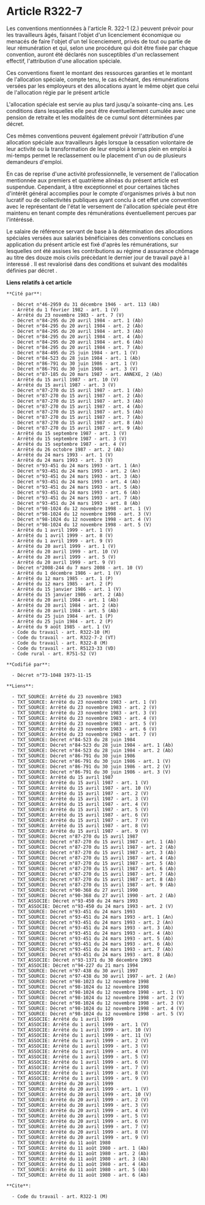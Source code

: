 # Article R322-7

Les conventions mentionnées à l'article R. 322-1 (2.) peuvent prévoir pour les travailleurs âgés, faisant l'objet d'un
licenciement économique ou menacés de faire l'objet d'un tel licenciement, privés de tout ou partie de leur rémunération et
qui, selon une procédure qui doit être fixée par chaque convention, auront été déclarés non susceptibles d'un reclassement
effectif, l'attribution d'une allocation spéciale.

Ces conventions fixent le montant des ressources garanties et le montant de l'allocation spéciale, compte tenu, le cas
échéant, des rémunérations versées par les employeurs et des allocations ayant le même objet que celui de l'allocation régie
par le présent article

L'allocation spéciale est servie au plus tard jusqu'a soixante-cinq ans. Les conditions dans lesquelles elle peut être
éventuellement cumulée avec une pension de retraite et les modalités de ce cumul sont déterminées par décret.

Ces mêmes conventions peuvent également prévoir l'attribution d'une allocation spéciale aux travailleurs âgés lorsque la
cessation volontaire de leur activité ou la transformation de leur emploi à temps plein en emploi à mi-temps permet le
reclassement ou le placement d'un ou de plusieurs demandeurs d'emploi.

En cas de reprise d'une activité professionnelle, le versement de l'allocation mentionnée aux premiers et quatrième alinéas
du présent article est suspendue. Cependant, à titre exceptionnel et pour certaines tâches d'intérêt général accomplies pour
le compte d'organismes privés à but non lucratif ou de collectivités publiques ayant conclu à cet effet une convention avec
le représentant de l'état le versement de l'allocation spéciale peut être maintenu en tenant compte des rémunérations
éventuellement percues par l'intéréssé.

Le salaire de référence servant de base à la détermination des allocations spéciales versées aux salariés bénéficiaires des
conventions conclues en application du présent article est fixé d'après les rémunérations, sur lesquelles ont été assises les
contributions au régime d assurance chômage au titre des douze mois civils précèdant le dernier jour de travail payé à l
interessé . Il est revalorisé dans des conditions et suivant des modalités définies par décret .

**Liens relatifs à cet article**

	**Cité par**:

	  - Décret n°46-2959 du 31 décembre 1946 - art. 113 (Ab)
	  - Arrêté du 1 février 1982 - art. 1 (V)
	  - Arrêté du 23 novembre 1983 - art. 7 (V)
	  - Décret n°84-295 du 20 avril 1984 - art. 1 (Ab)
	  - Décret n°84-295 du 20 avril 1984 - art. 2 (Ab)
	  - Décret n°84-295 du 20 avril 1984 - art. 3 (Ab)
	  - Décret n°84-295 du 20 avril 1984 - art. 4 (Ab)
	  - Décret n°84-295 du 20 avril 1984 - art. 6 (Ab)
	  - Décret n°84-295 du 20 avril 1984 - art. 7 (Ab)
	  - Décret n°84-495 du 25 juin 1984 - art. 1 (V)
	  - Décret n°84-523 du 28 juin 1984 - art. 1 (Ab)
	  - Décret n°86-791 du 30 juin 1986 - art. 1 (V)
	  - Décret n°86-791 du 30 juin 1986 - art. 3 (V)
	  - Décret n°87-185 du 20 mars 1987 - art. ANNEXE, 2 (Ab)
	  - Arrêté du 15 avril 1987 - art. 10 (V)
	  - Arrêté du 15 avril 1987 - art. 3 (V)
	  - Décret n°87-270 du 15 avril 1987 - art. 1 (Ab)
	  - Décret n°87-270 du 15 avril 1987 - art. 2 (Ab)
	  - Décret n°87-270 du 15 avril 1987 - art. 3 (Ab)
	  - Décret n°87-270 du 15 avril 1987 - art. 4 (Ab)
	  - Décret n°87-270 du 15 avril 1987 - art. 5 (Ab)
	  - Décret n°87-270 du 15 avril 1987 - art. 7 (Ab)
	  - Décret n°87-270 du 15 avril 1987 - art. 8 (Ab)
	  - Décret n°87-270 du 15 avril 1987 - art. 9 (Ab)
	  - Arrêté du 15 septembre 1987 - art. 1 (V)
	  - Arrêté du 15 septembre 1987 - art. 3 (V)
	  - Arrêté du 15 septembre 1987 - art. 4 (V)
	  - Arrêté du 26 octobre 1987 - art. 2 (Ab)
	  - Arrêté du 24 mars 1993 - art. 1 (V)
	  - Arrêté du 24 mars 1993 - art. 3 (V)
	  - Décret n°93-451 du 24 mars 1993 - art. 1 (An)
	  - Décret n°93-451 du 24 mars 1993 - art. 2 (An)
	  - Décret n°93-451 du 24 mars 1993 - art. 3 (Ab)
	  - Décret n°93-451 du 24 mars 1993 - art. 4 (Ab)
	  - Décret n°93-451 du 24 mars 1993 - art. 5 (Ab)
	  - Décret n°93-451 du 24 mars 1993 - art. 6 (Ab)
	  - Décret n°93-451 du 24 mars 1993 - art. 7 (Ab)
	  - Décret n°93-451 du 24 mars 1993 - art. 8 (Ab)
	  - Décret n°98-1024 du 12 novembre 1998 - art. 1 (V)
	  - Décret n°98-1024 du 12 novembre 1998 - art. 3 (V)
	  - Décret n°98-1024 du 12 novembre 1998 - art. 4 (V)
	  - Décret n°98-1024 du 12 novembre 1998 - art. 5 (V)
	  - Arrêté du 1 avril 1999 - art. 1 (V)
	  - Arrêté du 1 avril 1999 - art. 8 (V)
	  - Arrêté du 1 avril 1999 - art. 9 (V)
	  - Arrêté du 20 avril 1999 - art. 1 (V)
	  - Arrêté du 20 avril 1999 - art. 10 (V)
	  - Arrêté du 20 avril 1999 - art. 5 (V)
	  - Arrêté du 20 avril 1999 - art. 9 (V)
	  - Décret n°2008-244 du 7 mars 2008 - art. 10 (V)
	  - Arrêté du 1 décembre 1986 - art. 1 (V)
	  - Arrêté du 12 mars 1985 - art. 1 (P)
	  - Arrêté du 12 mars 1985 - art. 2 (P)
	  - Arrêté du 15 janvier 1986 - art. 1 (V)
	  - Arrêté du 15 janvier 1986 - art. 2 (Ab)
	  - Arrêté du 20 avril 1984 - art. 1 (Ab)
	  - Arrêté du 20 avril 1984 - art. 2 (Ab)
	  - Arrêté du 20 avril 1984 - art. 5 (Ab)
	  - Arrêté du 25 juin 1984 - art. 1 (P)
	  - Arrêté du 25 juin 1984 - art. 2 (P)
	  - Arrêté du 9 août 1985 - art. 1 (V)
	  - Code du travail - art. R322-10 (M)
	  - Code du travail - art. R322-7-2 (VT)
	  - Code du travail - art. R322-8 (M)
	  - Code du travail - art. R5123-33 (VD)
	  - Code rural - art. R751-52 (V)

	**Codifié par**:

	  - Décret n°73-1048 1973-11-15

	**Liens**:

	  - TXT_SOURCE: Arrêté du 23 novembre 1983
	  - TXT_SOURCE: Arrêté du 23 novembre 1983 - art. 1 (V)
	  - TXT_SOURCE: Arrêté du 23 novembre 1983 - art. 2 (V)
	  - TXT_SOURCE: Arrêté du 23 novembre 1983 - art. 3 (V)
	  - TXT_SOURCE: Arrêté du 23 novembre 1983 - art. 4 (V)
	  - TXT_SOURCE: Arrêté du 23 novembre 1983 - art. 5 (V)
	  - TXT_SOURCE: Arrêté du 23 novembre 1983 - art. 6 (V)
	  - TXT_SOURCE: Arrêté du 23 novembre 1983 - art. 7 (V)
	  - TXT_SOURCE: Décret n°84-523 du 28 juin 1984
	  - TXT_SOURCE: Décret n°84-523 du 28 juin 1984 - art. 1 (Ab)
	  - TXT_SOURCE: Décret n°84-523 du 28 juin 1984 - art. 2 (Ab)
	  - TXT_SOURCE: Décret n°86-791 du 30 juin 1986
	  - TXT_SOURCE: Décret n°86-791 du 30 juin 1986 - art. 1 (V)
	  - TXT_SOURCE: Décret n°86-791 du 30 juin 1986 - art. 2 (V)
	  - TXT_SOURCE: Décret n°86-791 du 30 juin 1986 - art. 3 (V)
	  - TXT_SOURCE: Arrêté du 15 avril 1987
	  - TXT_SOURCE: Arrêté du 15 avril 1987 - art. 1 (V)
	  - TXT_SOURCE: Arrêté du 15 avril 1987 - art. 10 (V)
	  - TXT_SOURCE: Arrêté du 15 avril 1987 - art. 2 (V)
	  - TXT_SOURCE: Arrêté du 15 avril 1987 - art. 3 (V)
	  - TXT_SOURCE: Arrêté du 15 avril 1987 - art. 4 (V)
	  - TXT_SOURCE: Arrêté du 15 avril 1987 - art. 5 (V)
	  - TXT_SOURCE: Arrêté du 15 avril 1987 - art. 6 (V)
	  - TXT_SOURCE: Arrêté du 15 avril 1987 - art. 7 (V)
	  - TXT_SOURCE: Arrêté du 15 avril 1987 - art. 8 (V)
	  - TXT_SOURCE: Arrêté du 15 avril 1987 - art. 9 (V)
	  - TXT_SOURCE: Décret n°87-270 du 15 avril 1987
	  - TXT_SOURCE: Décret n°87-270 du 15 avril 1987 - art. 1 (Ab)
	  - TXT_SOURCE: Décret n°87-270 du 15 avril 1987 - art. 2 (Ab)
	  - TXT_SOURCE: Décret n°87-270 du 15 avril 1987 - art. 3 (Ab)
	  - TXT_SOURCE: Décret n°87-270 du 15 avril 1987 - art. 4 (Ab)
	  - TXT_SOURCE: Décret n°87-270 du 15 avril 1987 - art. 5 (Ab)
	  - TXT_SOURCE: Décret n°87-270 du 15 avril 1987 - art. 6 (Ab)
	  - TXT_SOURCE: Décret n°87-270 du 15 avril 1987 - art. 7 (Ab)
	  - TXT_SOURCE: Décret n°87-270 du 15 avril 1987 - art. 8 (Ab)
	  - TXT_SOURCE: Décret n°87-270 du 15 avril 1987 - art. 9 (Ab)
	  - TXT_SOURCE: Décret n°90-368 du 27 avril 1990
	  - TXT_SOURCE: Décret n°90-368 du 27 avril 1990 - art. 2 (Ab)
	  - TXT_ASSOCIE: Décret n°93-450 du 24 mars 1993
	  - TXT_ASSOCIE: Décret n°93-450 du 24 mars 1993 - art. 2 (V)
	  - TXT_SOURCE: Décret n°93-451 du 24 mars 1993
	  - TXT_SOURCE: Décret n°93-451 du 24 mars 1993 - art. 1 (An)
	  - TXT_SOURCE: Décret n°93-451 du 24 mars 1993 - art. 2 (An)
	  - TXT_SOURCE: Décret n°93-451 du 24 mars 1993 - art. 3 (Ab)
	  - TXT_SOURCE: Décret n°93-451 du 24 mars 1993 - art. 4 (Ab)
	  - TXT_SOURCE: Décret n°93-451 du 24 mars 1993 - art. 5 (Ab)
	  - TXT_SOURCE: Décret n°93-451 du 24 mars 1993 - art. 6 (Ab)
	  - TXT_SOURCE: Décret n°93-451 du 24 mars 1993 - art. 7 (Ab)
	  - TXT_SOURCE: Décret n°93-451 du 24 mars 1993 - art. 8 (Ab)
	  - TXT_ASSOCIE: Décret n°93-1371 du 30 décembre 1993
	  - TXT_ASSOCIE: Décret n°94-227 du 21 mars 1994
	  - TXT_SOURCE: Décret n°97-438 du 30 avril 1997
	  - TXT_SOURCE: Décret n°97-438 du 30 avril 1997 - art. 2 (An)
	  - TXT_SOURCE: Décret n°98-1023 du 12 novembre 1998
	  - TXT_SOURCE: Décret n°98-1024 du 12 novembre 1998
	  - TXT_SOURCE: Décret n°98-1024 du 12 novembre 1998 - art. 1 (V)
	  - TXT_SOURCE: Décret n°98-1024 du 12 novembre 1998 - art. 2 (V)
	  - TXT_SOURCE: Décret n°98-1024 du 12 novembre 1998 - art. 3 (V)
	  - TXT_SOURCE: Décret n°98-1024 du 12 novembre 1998 - art. 4 (V)
	  - TXT_SOURCE: Décret n°98-1024 du 12 novembre 1998 - art. 5 (V)
	  - TXT_ASSOCIE: Arrêté du 1 avril 1999
	  - TXT_ASSOCIE: Arrêté du 1 avril 1999 - art. 1 (V)
	  - TXT_ASSOCIE: Arrêté du 1 avril 1999 - art. 10 (V)
	  - TXT_ASSOCIE: Arrêté du 1 avril 1999 - art. 11 (V)
	  - TXT_ASSOCIE: Arrêté du 1 avril 1999 - art. 2 (V)
	  - TXT_ASSOCIE: Arrêté du 1 avril 1999 - art. 3 (V)
	  - TXT_ASSOCIE: Arrêté du 1 avril 1999 - art. 4 (V)
	  - TXT_ASSOCIE: Arrêté du 1 avril 1999 - art. 5 (V)
	  - TXT_ASSOCIE: Arrêté du 1 avril 1999 - art. 6 (V)
	  - TXT_ASSOCIE: Arrêté du 1 avril 1999 - art. 7 (V)
	  - TXT_ASSOCIE: Arrêté du 1 avril 1999 - art. 8 (V)
	  - TXT_ASSOCIE: Arrêté du 1 avril 1999 - art. 9 (V)
	  - TXT_SOURCE: Arrêté du 20 avril 1999
	  - TXT_SOURCE: Arrêté du 20 avril 1999 - art. 1 (V)
	  - TXT_SOURCE: Arrêté du 20 avril 1999 - art. 10 (V)
	  - TXT_SOURCE: Arrêté du 20 avril 1999 - art. 2 (V)
	  - TXT_SOURCE: Arrêté du 20 avril 1999 - art. 3 (V)
	  - TXT_SOURCE: Arrêté du 20 avril 1999 - art. 4 (V)
	  - TXT_SOURCE: Arrêté du 20 avril 1999 - art. 5 (V)
	  - TXT_SOURCE: Arrêté du 20 avril 1999 - art. 6 (V)
	  - TXT_SOURCE: Arrêté du 20 avril 1999 - art. 7 (V)
	  - TXT_SOURCE: Arrêté du 20 avril 1999 - art. 8 (V)
	  - TXT_SOURCE: Arrêté du 20 avril 1999 - art. 9 (V)
	  - TXT_SOURCE: Arrêté du 11 août 1980
	  - TXT_SOURCE: Arrêté du 11 août 1980 - art. 1 (Ab)
	  - TXT_SOURCE: Arrêté du 11 août 1980 - art. 2 (Ab)
	  - TXT_SOURCE: Arrêté du 11 août 1980 - art. 3 (Ab)
	  - TXT_SOURCE: Arrêté du 11 août 1980 - art. 4 (Ab)
	  - TXT_SOURCE: Arrêté du 11 août 1980 - art. 5 (Ab)
	  - TXT_SOURCE: Arrêté du 11 août 1980 - art. 6 (Ab)

	**Cite**:

	  - Code du travail - art. R322-1 (M)
